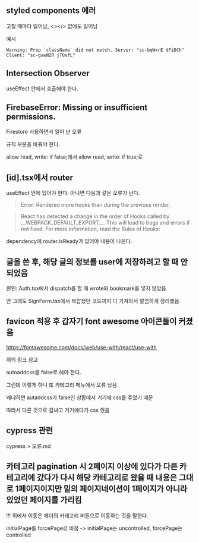 ## styled components 에러

고칠 때마다 일어남, <></> 없애도 일어남

예시

```
Warning: Prop `className` did not match. Server: "sc-bqWxrE dFiDCh" Client: "sc-gswNZR jTOsfL"
```

## Intersection Observer

useEffect 안에서 호출해야 한다.

## FirebaseError: Missing or insufficient permissions.

Firestore 사용하면서 일어 난 오류

규칙 부분을 바꿔야 한다.

allow read, write: if false;에서 allow read, write: if true;로

## [id].tsx에서 router

useEffect 안에 있어야 한다. 아니면 다음과 같은 오류가 난다.

> Error: Rendered more hooks than during the previous render.

> React has detected a change in the order of Hooks called by \_\_WEBPACK_DEFAULT_EXPORT\_\_. This will lead to bugs and errors if not fixed. For more information, read the Rules of Hooks:

dependency에 router.isReady가 있어야 내용이 나온다.

## 글을 쓴 후, 해당 글의 정보를 user에 저장하려고 할 때 안 되었음

원인: Auth.tsx에서 dispatch를 할 때 wrote와 bookmark를 넣지 않았음

안 그래도 SignForm.tsx에서 복잡했던 코드까지 다 가져와서 깔끔하게 정리했음

## favicon 적용 후 갑자기 font awesome 아이콘들이 커졌음

https://fontawesome.com/docs/web/use-with/react/use-with

위의 링크 참고

autoaddcss를 false로 해야 한다.

그런데 이렇게 하니 또 카테고리 메뉴에서 오류 났음

왜냐하면 autaddcss가 false인 상황에서 거기에 css를 주었기 때문

따라서 다른 것으로 감싸고 거기에다가 css 줬음

## cypress 관련

cypress > 오류.md

## 카테고리 pagination 시 2페이지 이상에 있다가 다른 카테고리에 갔다가 다시 해당 카테고리로 왔을 때 내용은 그대로 1페이지이지만 밑의 페이지네이션이 1페이지가 아니라 있었던 페이지를 가리킴

!!! 위에서 이동은 헤더의 카테고리 버튼으로 이동하는 것을 말한다.

initialPage를 forcePage로 바꿈 -> initialPage는 uncontrolled, forcePage는 controlled
